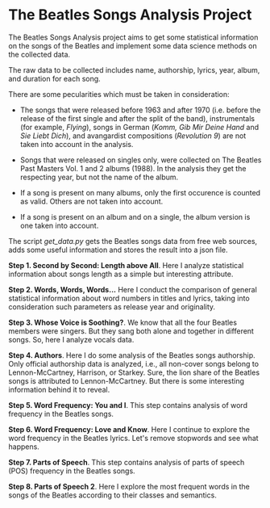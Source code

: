 # The Beatles Songs Analysis Project

The Beatles Songs Analysis project aims to get some statistical information on the songs of the Beatles and implement some data science methods on the collected data.

The raw data to be collected includes name, authorship, lyrics, year, album, and duration for each song.

There are some pecularities which must be taken in consideration:

* The songs that were released before 1963 and after 1970 (i.e. before the release of the first single and after the split of the band), instrumentals (for example, *Flying*), songs in German (*Komm, Gib Mir Deine Hand* and *Sie Liebt Dich*), and avangardist compositions (*Revolution 9*) are not taken into account in the analysis.

* Songs that were released on singles only, were collected on The Beatles Past Masters Vol. 1 and 2 albums (1988). In the analysis they get the respecting year, but not the name of the album.

* If a song is present on many albums, only the first occurence is counted as valid. Others are not taken into account.

* If a song is present on an album and on a single, the album version is one taken into account.

The script *get_data.py* gets the Beatles songs data from free web sources, adds some useful information and stores the result into a json file.

**Step 1. Second by Second: Length above All**. Here I analyze statistical information about songs length as a simple but interesting attribute.

**Step 2. Words, Words, Words...** Here I conduct the comparison of general statistical information about word numbers in titles and lyrics, taking into consideration such parameters as release year and originality.

**Step 3. Whose Voice is Soothing?**. We know that all the four Beatles members were singers. But they sang both alone and together in different songs. So, here I analyze vocals data.

**Step 4. Authors**. Here I do some analysis of the Beatles songs authorship. Only official authorship data is analyzed, i.e., all non-cover songs belong to Lennon-McCartney, Harrison, or Starkey. Sure, the lion share of the Beatles songs is attributed to Lennon-McCartney. But there is some interesting information behind it to reveal.

**Step 5. Word Frequency: You and I**. This step contains analysis of word frequency in the Beatles songs.

**Step 6. Word Frequency: Love and Know**. Here I continue to explore the word frequency in the Beatles lyrics. Let's remove stopwords and see what happens.

**Step 7. Parts of Speech**. This step contains analysis of parts of speech (POS) frequency in the Beatles songs.

**Step 8. Parts of Speech 2**. Here I explore the most frequent words in the songs of the Beatles according to their classes and semantics.